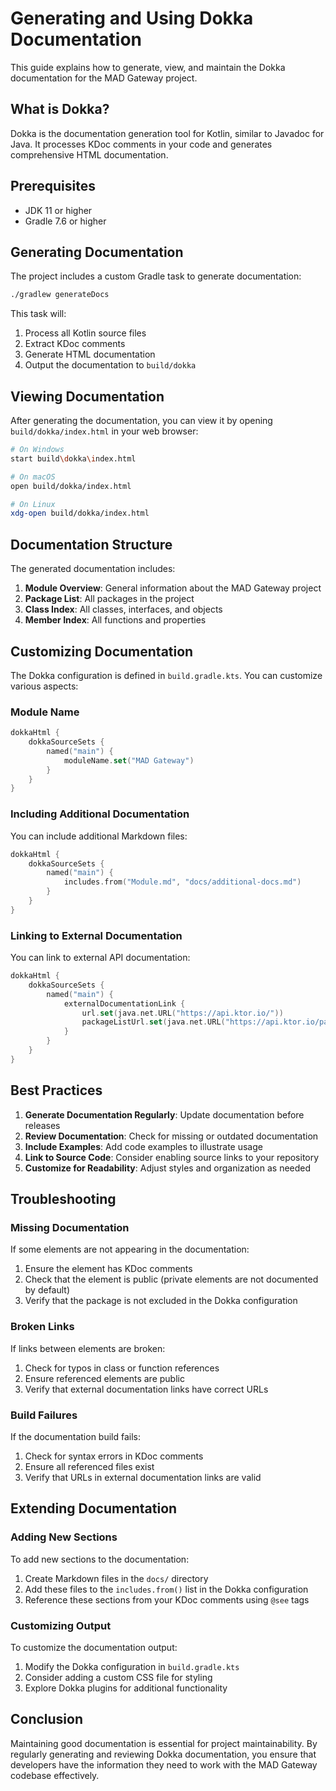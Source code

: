 # Generating and Using Dokka Documentation

This guide explains how to generate, view, and maintain the Dokka documentation for the MAD Gateway project.

## What is Dokka?

Dokka is the documentation generation tool for Kotlin, similar to Javadoc for Java. It processes KDoc comments in your code and generates comprehensive HTML documentation.

## Prerequisites

- JDK 11 or higher
- Gradle 7.6 or higher

## Generating Documentation

The project includes a custom Gradle task to generate documentation:

```bash
./gradlew generateDocs
```

This task will:

1. Process all Kotlin source files
2. Extract KDoc comments
3. Generate HTML documentation
4. Output the documentation to `build/dokka`

## Viewing Documentation

After generating the documentation, you can view it by opening `build/dokka/index.html` in your web browser:

```bash
# On Windows
start build\dokka\index.html

# On macOS
open build/dokka/index.html

# On Linux
xdg-open build/dokka/index.html
```

## Documentation Structure

The generated documentation includes:

1. **Module Overview**: General information about the MAD Gateway project
2. **Package List**: All packages in the project
3. **Class Index**: All classes, interfaces, and objects
4. **Member Index**: All functions and properties

## Customizing Documentation

The Dokka configuration is defined in `build.gradle.kts`. You can customize various aspects:

### Module Name

```kotlin
dokkaHtml {
    dokkaSourceSets {
        named("main") {
            moduleName.set("MAD Gateway")
        }
    }
}
```

### Including Additional Documentation

You can include additional Markdown files:

```kotlin
dokkaHtml {
    dokkaSourceSets {
        named("main") {
            includes.from("Module.md", "docs/additional-docs.md")
        }
    }
}
```

### Linking to External Documentation

You can link to external API documentation:

```kotlin
dokkaHtml {
    dokkaSourceSets {
        named("main") {
            externalDocumentationLink {
                url.set(java.net.URL("https://api.ktor.io/"))
                packageListUrl.set(java.net.URL("https://api.ktor.io/package-list"))
            }
        }
    }
}
```

## Best Practices

1. **Generate Documentation Regularly**: Update documentation before releases
2. **Review Documentation**: Check for missing or outdated documentation
3. **Include Examples**: Add code examples to illustrate usage
4. **Link to Source Code**: Consider enabling source links to your repository
5. **Customize for Readability**: Adjust styles and organization as needed

## Troubleshooting

### Missing Documentation

If some elements are not appearing in the documentation:

1. Ensure the element has KDoc comments
2. Check that the element is public (private elements are not documented by default)
3. Verify that the package is not excluded in the Dokka configuration

### Broken Links

If links between elements are broken:

1. Check for typos in class or function references
2. Ensure referenced elements are public
3. Verify that external documentation links have correct URLs

### Build Failures

If the documentation build fails:

1. Check for syntax errors in KDoc comments
2. Ensure all referenced files exist
3. Verify that URLs in external documentation links are valid

## Extending Documentation

### Adding New Sections

To add new sections to the documentation:

1. Create Markdown files in the `docs/` directory
2. Add these files to the `includes.from()` list in the Dokka configuration
3. Reference these sections from your KDoc comments using `@see` tags

### Customizing Output

To customize the documentation output:

1. Modify the Dokka configuration in `build.gradle.kts`
2. Consider adding a custom CSS file for styling
3. Explore Dokka plugins for additional functionality

## Conclusion

Maintaining good documentation is essential for project maintainability. By regularly generating and reviewing Dokka documentation, you ensure that developers have the information they need to work with the MAD Gateway codebase effectively.
